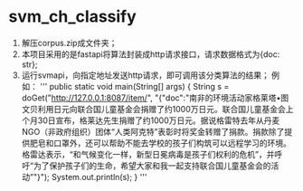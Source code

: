 # svm_ch_classify
1. 解压corpus.zip成文件夹；
2. 本项目采用的是fastapi将算法封装成http请求接口，请求数据格式为{doc: str};
3. 运行svmapi，向指定地址发送http请求，即可调用该分类算法的结果；
例如：
'''
public static void main(String[] args) {
        String s = doGet("http://127.0.0.1:8087/item/", "{\"doc\":\"南非的环境活动家格莱塔•图文贝利用日元向联合国儿童基金会捐赠了约1000万日元。联合国儿童基金会上个月30日宣布，格莱达先生捐赠了约1000万日元。据说格雷特去年从丹麦NGO（非政府组织）团体“人类阿克特”表彰时将奖金转赠了捐款。捐款除了提供肥皂和口罩外，还可以帮助不能去学校的孩子们构筑可以远程学习的环境。格雷达表示，“和气候变化一样，新型日冕病毒是孩子们权利的危机”，并呼吁“为了保护孩子们的生命，希望大家和我一起支持联合国儿童基金会的活动”\"}");
        System.out.println(s);
    }
'''

